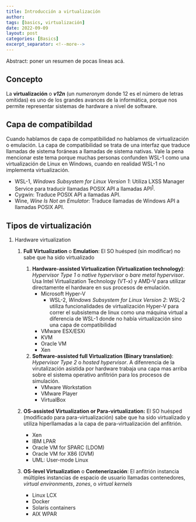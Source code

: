 ```yaml
---
title: Introducción a virtualización
author: 
tags: [basics, virtualización]
date: 2022-09-09
layout: post
categories: [Basics]
excerpt_separator: <!--more-->
---
```

Abstract: poner un resumen de pocas lineas acá.
<!--more-->

## Concepto
La **virtualización** o ***v12n*** (un *numeronym* donde 12 es el número de letras omitidas) es uno de los grandes avances de la informática, porque nos permite representar sistemas de hardware a nivel de software.

## Capa de compatibildad
Cuando hablamos de capa de compatibilidad no hablamos de virtualización o emulación. La capa de compatibilidad se trata de una interfaz que traduce llamadas de sistema foráneas a llamadas de sistema nativas. Vale la pena mencionar este tema porque muchas personas confunden WSL-1 como una virtualización de Linux en Windows, cuando en realidad WSL-1 no implementa virtualización. 
- WSL-1, *Windows Subsystem for Linux Version 1*: Utiliza LXSS Manager Service para traducir llamadas POSIX API a llamadas API<sup>[1]</sup>.
- Cygwin: Traduce POSIX API a llamadas API.
- Wine, *Wine Is Not an Emulator*: Traduce llamadas de Windows API a llamadas POSIX API.


## Tipos de virtualización
1. Hardware virtualization
   1. **Full Virtualization** o **Emulation**: El SO huésped (sin modificar) no sabe que ha sido virtualizado
      1. **Hardware-assisted Virtualization (Virtualization technology)**: *Hypervisor Type 1* o *native hypervisor* o *bare metal hypervisor*. Usa Intel Virtualization Technology (VT-x) y AMD-V para utilizar directamente el hardware en sus procesos de emulación.
         - Microsoft Hyper-V
           - WSL-2, *Windows Subsystem for Linux Version 2*: WSL-2 utiliza funcionalidades de virtualización Hyper-V para correr el subsistema de linux como una máquina virtual a diferencia de WSL-1 donde no había virtualización sino una capa de compatibilidad
         - VMware ESX/ESXi
         - KVM
         - Oracle VM
         - Xen   
      2. **Software-assisted full Virtualization (Binary translation)**: *Hypervisor Type 2* o *hosted hypervisor*. A difenrencia de la virutalización asistida por hardware trabaja una capa mas arriba sobre el sistema operativo anfitrión para los procesos de simulación.
         - VMware Workstation
         - VMware Player
         - VirtualBox

    2. **OS-assisted Virtualization or Para-virtualization:** El SO huésped (modificado para para-virtualización) sabe que ha sido virtualizado y utiliza hiperllamadas a la capa de para-virtualización del anfitrión.
       - Xen
       - IBM LPAR 
       - Oracle VM for SPARC (LDOM) 
       - Oracle VM for X86 (OVM)
       - UML: User-mode Linux
    3. **OS-level Virtualization** o **Contenerización**: El anfitrión instancia múltiples instancias de espacio de usuario llamadas contenedores, *virtual environments*, *zones*, o *virtual kernels*
       - Linux LCX 
       - Docker 
       - Solaris containers
       - AIX WPAR

[1]: https://docs.microsoft.com/es-mx/archive/blogs/wsl/wsl-file-system-support
[2]: https://www.unixarena.com/2017/12/para-virtualization-full-virtualization-hardware-assisted-virtualization.html/